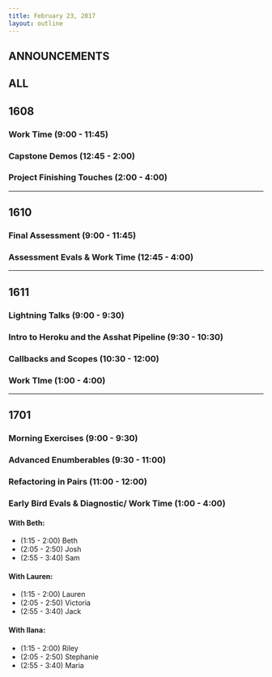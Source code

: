 ```yaml
---
title: February 23, 2017
layout: outline
---
```


## ANNOUNCEMENTS

## ALL

## 1608

### Work Time (9:00 - 11:45)

### Capstone Demos (12:45 - 2:00)

### Project Finishing Touches (2:00 - 4:00)

***

## 1610

### Final Assessment (9:00 - 11:45)

### Assessment Evals & Work Time (12:45 - 4:00)

***

## 1611

### Lightning Talks (9:00 - 9:30)

### Intro to Heroku and the Asshat Pipeline (9:30 - 10:30)

### Callbacks and Scopes (10:30 - 12:00)

### Work TIme (1:00 - 4:00)

***

## 1701

### Morning Exercises (9:00 - 9:30)

### Advanced Enumberables (9:30 - 11:00)

### Refactoring in Pairs (11:00 - 12:00)

### Early Bird Evals & Diagnostic/ Work Time (1:00 - 4:00)

#### With Beth:

*   (1:15 - 2:00) Beth
*   (2:05 - 2:50) Josh
*   (2:55 - 3:40) Sam

#### With Lauren:

*   (1:15 - 2:00) Lauren
*   (2:05 - 2:50) Victoria
*   (2:55 - 3:40) Jack

#### With Ilana:

*   (1:15 - 2:00) Riley
*   (2:05 - 2:50) Stephanie
*   (2:55 - 3:40) Maria
